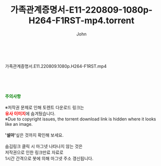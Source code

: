 ﻿---
layout: post
title:  "가족관계증명서-E11-220809-1080p-H264-F1RST-mp4.torrent"
author: John
categories: [ 방송/음악 ]
tags: [  ]
image:  
description: "가족관계증명서-E11-220809-1080p-H264-F1RST-mp4 torrent 정보 공유"
toc: true
toc_sticky: true
---

<br>
<div class="view-img">
<a class="view_image" href="https://torrentmobile60.com/bbs/view_image.php?fn=%2Fdata%2Ffile%2Fmusic%2F3735182707_L5S1es9t_23c2f003b88559fe43ddea3505b01714e2e97550.jpg" target="_blank"><img alt="" class="img-tag" content="https://torrentmobile60.com/data/file/music/3735182707_L5S1es9t_23c2f003b88559fe43ddea3505b01714e2e97550.jpg" itemprop="image" src="https://torrentmobile60.com/data/file/music/thumb-3735182707_L5S1es9t_23c2f003b88559fe43ddea3505b01714e2e97550_835x2212.jpg"/></a></div><div class="view-content" itemprop="description">
<p>가족관계증명서.E11.220809.1080p.H264-F1RST.mp4<br/></p> </div>
    
<br><br><br>
<p data-ke-size="size16"><b><span style="color: green;">주의사항</span></b><br /><br />※저작권 문제로 인해 토렌트 다운로드 링크는<br /><b><span style="color: red;">유사 이미지</span></b>에 숨겨뒀습니다.<br />※Due to copyright issues, the torrent download link is hidden where it looks like an image.<br /><br /><b>'설마'</b>싶은 것까지 확인해 보세요.<br /><br />숨김링크 클릭 시 마그넷 나타나지 않는 것은<br />저작권으로 인한 링크만료 자료로<br />1시간 간격으로 봇에 의해 마그넷 주소 갱신됩니다.</p>
